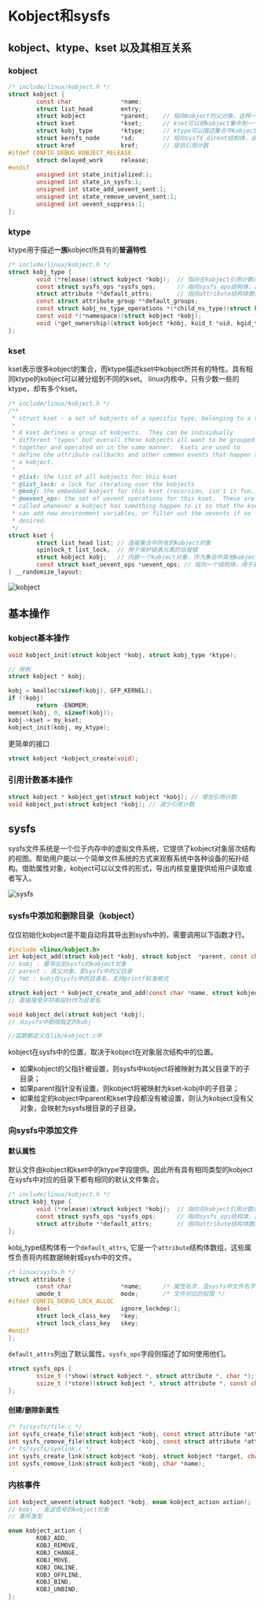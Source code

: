 # Kobject和sysfs



## kobject、ktype、kset 以及其相互关系

### kobject

```c
/* include/linux/kobject.h */
struct kobject {
        const char              *name;	
        struct list_head        entry;	
        struct kobject          *parent;	// 指向kobject的父对象，这样一来kobject就会在内核中构造一个对**象层次结构**
        struct kset             *kset;		// kset可以把kobject集中到一个集合里，
        struct kobj_type        *ktype;		// ktype可以描述集合中kobject所共有的特性；
        struct kernfs_node      *sd; 		// 指向sysfd_dirent结构体，该结构体在sysfs内部就是一个表示kobject的inode结构体
        struct kref             kref;		// 提供引用计数
#ifdef CONFIG_DEBUG_KOBJECT_RELEASE
        struct delayed_work     release;
#endif
        unsigned int state_initialized:1;
        unsigned int state_in_sysfs:1;
        unsigned int state_add_uevent_sent:1;
        unsigned int state_remove_uevent_sent:1;
        unsigned int uevent_suppress:1;
};

```

### ktype

ktype用于描述**一族**kobject所具有的**普遍特性**

```c
/* include/linux/kobject.h */
struct kobj_type {
        void (*release)(struct kobject *kobj);	// 指向在kobject引用计数减至零时，要被调用的析构函数
        const struct sysfs_ops *sysfs_ops;		// 指向sysfs_ops结构体，描述了sysfs文件读写时操作。
        struct attribute **default_attrs;       // 指向attribute结构体数组，这些结构体定义了该kobject的默认属性，这些属性就是sysfs中的文件，数组中的最后一项为NULL
        const struct attribute_group **default_groups;
        const struct kobj_ns_type_operations *(*child_ns_type)(struct kobject *kobj);
        const void *(*namespace)(struct kobject *kobj);
        void (*get_ownership)(struct kobject *kobj, kuid_t *uid, kgid_t *gid);
};

```

### kset

kset表示很多kobject的集合，而ktype描述kset中kobject所共有的特性。具有相同ktype的kobject可以被分组到不同的kset。 linux内核中，只有少数一些的ktype，却有多个kset。

```c
/* include/linux/kobject.h */
/**
 * struct kset - a set of kobjects of a specific type, belonging to a specific subsystem.
 *
 * A kset defines a group of kobjects.  They can be individually
 * different "types" but overall these kobjects all want to be grouped
 * together and operated on in the same manner.  ksets are used to
 * define the attribute callbacks and other common events that happen to
 * a kobject.
 *
 * @list: the list of all kobjects for this kset
 * @list_lock: a lock for iterating over the kobjects
 * @kobj: the embedded kobject for this kset (recursion, isn't it fun...)
 * @uevent_ops: the set of uevent operations for this kset.  These are
 * called whenever a kobject has something happen to it so that the kset
 * can add new environment variables, or filter out the uevents if so
 * desired.
 */
struct kset {
        struct list_head list; // 连接集合中所有的kobject对象
        spinlock_t list_lock;  // 用于保护链表元素的自旋锁
        struct kobject kobj;   // 内嵌一个kobject对象，作为集合中其他kobject的基类
        const struct kset_uevent_ops *uevent_ops; // 指向一个结构体，用于处理集合中kobject对象的热插拔操作
} __randomize_layout;

```

![kobject](/images/LDD/kobject&kset.png)



## 基本操作

### kobject基本操作

```c
void kobject_init(struct kobject *kobj, struct kobj_type *ktype);

// 用例
struct kobject * kobj;

kobj = kmalloc(sizeof(kobj), GFP_KERNEL);
if (!kobj)
    	return -ENOMEM;
memset(kobj, 0, sizeof(kobj));
kobj->kset = my_kset;
kobject_init(kobj, my_ktype);
```

更简单的接口

```c
struct kobject *kobject_create(void);
```

### 引用计数基本操作

```c
struct kobject * kobject_get(struct kobject *kobj); // 增加引用计数
void kobject_put(struct kobject *kobj); // 减少引用计数
```

## sysfs

sysfs文件系统是一个位于内存中的虚拟文件系统，它提供了kobject对象层次结构的视图。帮助用户能以一个简单文件系统的方式来观察系统中各种设备的拓扑结构。借助属性对象，kobject可以以文件的形式，导出内核变量提供给用户读取或者写入。

![sysfs](/images/LDD/sysfs.png)



### sysfs中添加和删除目录（kobject）

仅仅初始化kobject是不能自动将其导出到sysfs中的，需要调用以下函数才行。

```c
#include <linux/kobject.h>
int kobject_add(struct kobject *kobj, struct kobject  *parent, const char *fmt, ...);
// kobj : 要导出到sysfs的kobject对象
// parent : 其父对象，即sysfs中的父目录
// fmt : kobj在sysfs中的目录名，支持printf标准格式

struct kobject * kobject_create_and_add(const char *name, struct kobject *parent);
// 直接接受字符串指针作为目录名

void kobject_del(struct kobject *kobj);
// 从sysfs中删除指定的kobj

//函数都定义在lib/kobject.c中
```

kobject在sysfs中的位置，取决于kobject在对象层次结构中的位置。

- 如果kobject的父指针被设置，则sysfs中kobject将被映射为其父目录下的子目录；
- 如果parent指针没有设置，则kobject将被映射为kset-kobj中的子目录；
- 如果给定的kobject中parent和kset字段都没有被设置，则认为kobject没有父对象，会映射为sysfs根目录的子目录。



### 向sysfs中添加文件

#### 默认属性

默认文件由kobject和kset中的ktype字段提供。因此所有具有相同类型的kobject在sysfs中对应的目录下都有相同的默认文件集合。

```c
/* include/linux/kobject.h */
struct kobj_type {
        void (*release)(struct kobject *kobj);	// 指向在kobject引用计数减至零时，要被调用的析构函数
        const struct sysfs_ops *sysfs_ops;		// 指向sysfs_ops结构体，描述了sysfs文件读写时操作。
        struct attribute **default_attrs;       // 指向attribute结构体数组，这些结构体定义了该kobject的默认属性，这些属性就是sysfs中的文件，数组中的最后一项为NULL
};
```

kobj_type结构体有一个`default_attrs`, 它是一个`attribute`结构体数组，这些属性负责将内核数据映射城sysfs中的文件。

```c
/* linux/sysfs.h */
struct attribute {
        const char              *name;		/* 属性名字，及sysfs中文件名字 */
        umode_t                 mode;		/* 文件对应的权限 */
#ifdef CONFIG_DEBUG_LOCK_ALLOC
        bool                    ignore_lockdep:1;
        struct lock_class_key   *key;
        struct lock_class_key   skey;
#endif
};
```

`default_attrs`列出了默认属性，`sysfs_ops`字段则描述了如何使用他们。

```c
struct sysfs_ops {
        ssize_t (*show)(struct kobject *, struct attribute *, char *); /* 读取sysfs文件时调用该函数 */
        ssize_t (*store)(struct kobject *, struct attribute *, const char *, size_t); /*写入sysfs文件时调用该函数*/
};
```

#### 创建/删除新属性

```c
/* fs/sysfs/file.c */
int sysfs_create_file(struct kobject *kobj, const struct attribute *attr);
int sysfs_remove_file(struct kobject *kobj, const struct attribute *attr);
/* fs/sysfs/symlink.c */
int sysfs_create_link(struct kobject *kobj, struct kobject *target, char *name);
int sysfs_remove_link(struct kobject *kobj, char *name);

```



### 内核事件

```c
int kobject_uevent(struct kobject *kobj, enum kobject_action action);
// kobj : 发送信号的kobject对象
// 事件类型

enum kobject_action {
        KOBJ_ADD,	
        KOBJ_REMOVE,
        KOBJ_CHANGE,
        KOBJ_MOVE,
        KOBJ_ONLINE,
        KOBJ_OFFLINE,
        KOBJ_BIND,
        KOBJ_UNBIND,
};
```

